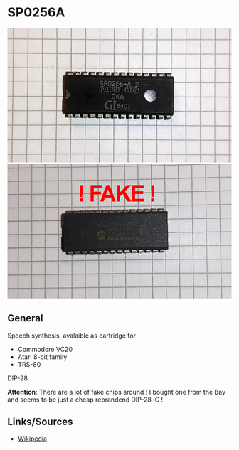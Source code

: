 # SP0256A

<img src="SP0256A.png" width="600">

<img src="SP0256A_FAKE.png" width="600">

## General
Speech synthesis, avalaible as cartridge for

- Commodore VC20
- Atari 8-bit family
- TRS-80

DIP-28

**Attention**: There are a lot of fake chips around ! I bought one from the Bay and seems to be just a cheap rebrandend DIP-28 IC !

## Links/Sources
- [Wikipedia](https://en.wikipedia.org/wiki/General_Instrument_SP0256)
